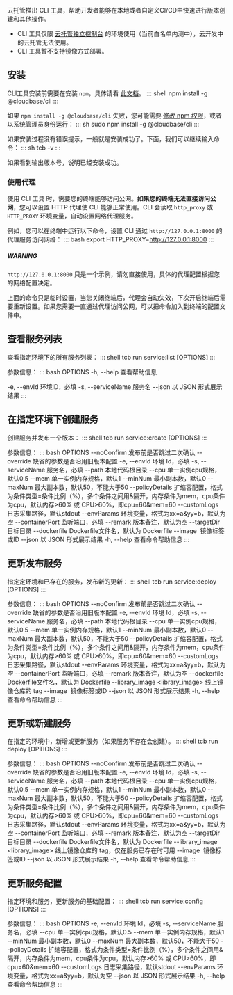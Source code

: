 
云托管推出 CLI 工具，帮助开发者能够在本地或者自定义CI/CD中快速进行版本创建和其他操作。

<dx-alert infotype="notice" title="">
<ul style = "margin-bottom: 0px;"><li>CLI 工具仅限 <a href = "https://console.cloud.tencent.com/tcbr">云托管独立控制台</a> 的环境使用（当前白名单内测中），云开发中的云托管无法使用。</li>
<li>CLI 工具暂不支持镜像方式部署。</li></ul>
</dx-alert>


## 安装

CLI工具安装前需要在安装 `npm`，具体请看 [此文档](https://docs.npmjs.com/downloading-and-installing-node-js-and-npm)。
<dx-codeblock>
:::  shell
npm install -g @cloudbase/cli
:::
</dx-codeblock>


如果 `npm install -g @cloudbase/cli` 失败，您可能需要 [修改 npm 权限](https://docs.npmjs.com/resolving-eacces-permissions-errors-when-installing-packages-globally)，或者以系统管理员身份运行：
<dx-codeblock>
:::  sh
sudo npm install -g @cloudbase/cli
:::
</dx-codeblock>

如果安装过程没有错误提示，一般就是安装成功了。下面，我们可以继续输入命令：
<dx-codeblock>
:::  sh
tcb -v
:::
</dx-codeblock>


如果看到输出版本号，说明已经安装成功。

### 使用代理

使用 CLI 工具 时，需要您的终端能够访问公网。**如果您的终端无法直接访问公网**，您可以设置 HTTP 代理使 CLI 能够正常使用。CLI 会读取 `http_proxy` 或 `HTTP_PROXY` 环境变量，自动设置网络代理服务。

例如，您可以在终端中运行以下命令，设置 CLI 通过 `http://127.0.0.1:8000` 的代理服务访问网络：
<dx-codeblock>
:::  bash
export HTTP_PROXY=http://127.0.0.1:8000
:::
</dx-codeblock>


##### WARNING

`http://127.0.0.1:8000` 只是一个示例，请勿直接使用，具体的代理配置根据您的网络配置决定。

上面的命令只是临时设置，当您关闭终端后，代理会自动失效，下次开启终端后需要重新设置。如果您需要一直通过代理访问公网，可以把命令加入到终端的配置文件中。

## 查看服务列表

查看指定环境下的所有服务列表：
<dx-codeblock>
:::  shell
tcb run service:list  [OPTIONS]
:::
</dx-codeblock>


参数信息：
<dx-codeblock>
:::  bash
OPTIONS
  -h, --help                     查看帮助信息

  -e, --envId                    环境ID，必填
  -s, --serviceName              服务名
  --json                         以 JSON 形式展示结果
:::
</dx-codeblock>


## 在指定环境下创建服务

创建服务并发布一个版本：
<dx-codeblock>
:::  shell
tcb run service:create [OPTIONS]
:::
</dx-codeblock>


参数信息：
<dx-codeblock>
:::  bash
OPTIONS
  --noConfirm                      发布前是否跳过二次确认
  --override                       缺省的参数是否沿用旧版本配置
  -e, --envId <envId>              环境 Id，必填
  -s, --serviceName <serviceName>  服务名，必填
  --path <path>                    本地代码根目录
  --cpu <cpu>                      单一实例cpu规格，默认0.5
  --mem <mem>                      单一实例内存规格，默认1
  --minNum <minNum>                最小副本数，默认0
  --maxNum <maxNum>                最大副本数，默认50，不能大于50
  --policyDetails <policyDetails>  扩缩容配置，格式为条件类型=条件比例（%），多个条件之间用&隔开，内存条件为mem，cpu条件为cpu，默认内存>60% 或 CPU>60%，即cpu=60&mem=60
  --customLogs <customLogs>        日志采集路径，默认stdout
  --envParams <envParams>          环境变量，格式为xx=a&yy=b，默认为空
  --containerPort <containerPort>  监听端口，必填
  --remark <remark>                版本备注，默认为空
  --targetDir <targetDir>          目标目录
  --dockerfile <dockerfile>        Dockerfile文件名，默认为 Dockerfile
  --image <image>                  镜像标签或ID
  --json                           以 JSON 形式展示结果
  -h, --help                       查看命令帮助信息
:::
</dx-codeblock>


## 更新发布服务

指定定环境和已存在的服务，发布新的更新：
<dx-codeblock>
:::  shell
tcb run service:deploy [OPTIONS]
:::
</dx-codeblock>


参数信息：
<dx-codeblock>
:::  bash
OPTIONS
  --noConfirm                      发布前是否跳过二次确认
  --override                       缺省的参数是否沿用旧版本配置
  -e, --envId <envId>              环境 Id，必填
  -s, --serviceName <serviceName>  服务名，必填
  --path <path>                    本地代码根目录
  --cpu <cpu>                      单一实例cpu规格，默认0.5
  --mem <mem>                      单一实例内存规格，默认1
  --minNum <minNum>                最小副本数，默认0
  --maxNum <maxNum>                最大副本数，默认50，不能大于50
  --policyDetails <policyDetails>  扩缩容配置，格式为条件类型=条件比例（%），多个条件之间用&隔开，内存条件为mem，cpu条件为cpu，默认内存>60% 或 CPU>60%，即cpu=60&mem=60
  --customLogs <customLogs>        日志采集路径，默认stdout
  --envParams <envParams>          环境变量，格式为xx=a&yy=b，默认为空
  --containerPort <containerPort>  监听端口，必填
  --remark <remark>                版本备注，默认为空
  --dockerfile <dockerfile>        Dockerfile文件名，默认为 Dockerfile
  --library_image <library_image>  线上镜像仓库的 tag
  --image <image>                  镜像标签或ID
  --json                           以 JSON 形式展示结果
  -h, --help                       查看命令帮助信息
:::
</dx-codeblock>



## 更新或新建服务

在指定的环境中，新增或更新服务（如果服务不存在会创建）。
<dx-codeblock>
:::  shell
tcb run deploy [OPTIONS]
:::
</dx-codeblock>


参数信息：
<dx-codeblock>
:::  bash
OPTIONS
  --noConfirm                      发布前是否跳过二次确认
  --override                       缺省的参数是否沿用旧版本配置
  -e, --envId <envId>              环境 Id，必填
  -s, --serviceName <serviceName>  服务名，必填
  --path <path>                    本地代码根目录
  --cpu <cpu>                      单一实例cpu规格，默认0.5
  --mem <mem>                      单一实例内存规格，默认1
  --minNum <minNum>                最小副本数，默认0
  --maxNum <maxNum>                最大副本数，默认50，不能大于50
  --policyDetails <policyDetails>  扩缩容配置，格式为条件类型=条件比例（%），多个条件之间用&隔开，内存条件为mem，cpu条件为cpu，默认内存>60% 或 CPU>60%，即cpu=60&mem=60
  --customLogs <customLogs>        日志采集路径，默认stdout
  --envParams <envParams>          环境变量，格式为xx=a&yy=b，默认为空
  --containerPort <containerPort>  监听端口，必填
  --remark <remark>                版本备注，默认为空
  --targetDir <targetDir>          目标目录
  --dockerfile <dockerfile>        Dockerfile文件名，默认为 Dockerfile
  --library_image <library_image>  线上镜像仓库的 tag，仅在服务已存在时可用
  --image <image>                  镜像标签或ID
  --json                           以 JSON 形式展示结果
  -h, --help                       查看命令帮助信息
:::
</dx-codeblock>



## 更新服务配置

指定环境和服务，更新服务的基础配置：
<dx-codeblock>
:::  shell
tcb run service:config [OPTIONS]
:::
</dx-codeblock>


参数信息：
<dx-codeblock>
:::  bash
OPTIONS
  -e, --envId <envId>              环境 Id，必填
  -s, --serviceName <serviceName>  服务名，必填
  --cpu <cpu>                      单一实例cpu规格，默认0.5
  --mem <mem>                      单一实例内存规格，默认1
  --minNum <minNum>                最小副本数，默认0
  --maxNum <maxNum>                最大副本数，默认50，不能大于50
  --policyDetails <policyDetails>  扩缩容配置，格式为条件类型=条件比例（%），多个条件之间用&隔开，内存条件为mem，cpu条件为cpu，默认内存>60% 或 CPU>60%，即cpu=60&mem=60
  --customLogs <customLogs>        日志采集路径，默认stdout
  --envParams <envParams>          环境变量，格式为xx=a&yy=b，默认为空
  --json                           以 JSON 形式展示结果
  -h, --help                       查看命令帮助信息
:::
</dx-codeblock>

